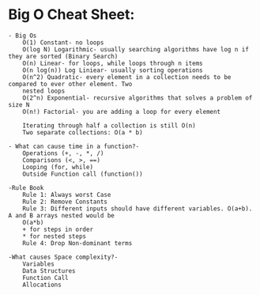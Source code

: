 # Big O Cheat Sheet:

    - Big Os
        O(1) Constant- no loops
        O(log N) Logarithmic- usually searching algorithms have log n if they are sorted (Binary Search)
        O(n) Linear- for loops, while loops through n items
        O(n log(n)) Log Liniear- usually sorting operations
        O(n^2) Quadratic- every element in a collection needs to be compared to ever other element. Two
        nested loops
        O(2^n) Exponential- recursive algorithms that solves a problem of size N
        O(n!) Factorial- you are adding a loop for every element

        Iterating through half a collection is still O(n)
        Two separate collections: O(a * b)

    - What can cause time in a function?-
        Operations (+, -, *, /)
        Comparisons (<, >, ==)
        Looping (for, while)
        Outside Function call (function())

    -Rule Book
        Rule 1: Always worst Case
        Rule 2: Remove Constants
        Rule 3: Different inputs should have different variables. O(a+b). A and B arrays nested would be
        O(a*b)
        + for steps in order
        * for nested steps
        Rule 4: Drop Non-dominant terms

    -What causes Space complexity?-
        Variables
        Data Structures
        Function Call
        Allocations